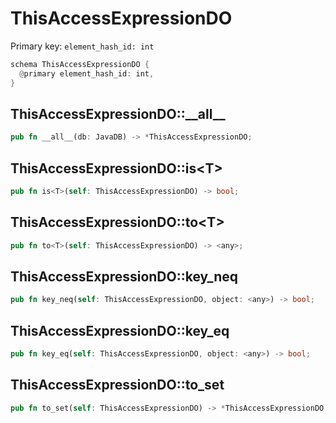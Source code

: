 # ThisAccessExpressionDO

Primary key: `element_hash_id: int`

```rust
schema ThisAccessExpressionDO {
  @primary element_hash_id: int,
}
```
## ThisAccessExpressionDO::\_\_all\_\_

```rust
pub fn __all__(db: JavaDB) -> *ThisAccessExpressionDO;
```
## ThisAccessExpressionDO::is\<T\>

```rust
pub fn is<T>(self: ThisAccessExpressionDO) -> bool;
```
## ThisAccessExpressionDO::to\<T\>

```rust
pub fn to<T>(self: ThisAccessExpressionDO) -> <any>;
```
## ThisAccessExpressionDO::key\_neq

```rust
pub fn key_neq(self: ThisAccessExpressionDO, object: <any>) -> bool;
```
## ThisAccessExpressionDO::key\_eq

```rust
pub fn key_eq(self: ThisAccessExpressionDO, object: <any>) -> bool;
```
## ThisAccessExpressionDO::to\_set

```rust
pub fn to_set(self: ThisAccessExpressionDO) -> *ThisAccessExpressionDO;
```
